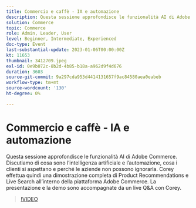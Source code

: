 ```yaml
---
title: Commercio e caffè - IA e automazione
description: Questa sessione approfondisce le funzionalità AI di Adobe Commerce. Discutiamo di cosa sono l’intelligenza artificiale e l’automazione, cosa i clienti si aspettano e perché le aziende non possono ignorarla. Corey effettua quindi una dimostrazione completa di Product Recommendations e Live Search all’interno della piattaforma Adobe Commerce. La presentazione e la demo sono accompagnate da un live Q&A con Corey.
solution: Commerce
topic: Commerce
role: Admin, Leader, User
level: Beginner, Intermediate, Experienced
doc-type: Event
last-substantial-update: 2023-01-06T00:00:00Z
kt: 11653
thumbnail: 3412709.jpeg
exl-id: 0e9b072c-8b2d-4b85-b18a-a962d9f4d676
duration: 3603
source-git-commit: 9a297cda953d4414131657f9ac84580aea0eabeb
workflow-type: tm+mt
source-wordcount: '130'
ht-degree: 0%

---
```


# Commercio e caffè - IA e automazione

Questa sessione approfondisce le funzionalità AI di Adobe Commerce. Discutiamo di cosa sono l’intelligenza artificiale e l’automazione, cosa i clienti si aspettano e perché le aziende non possono ignorarla. Corey effettua quindi una dimostrazione completa di Product Recommendations e Live Search all’interno della piattaforma Adobe Commerce. La presentazione e la demo sono accompagnate da un live Q&amp;A con Corey.

>[!VIDEO](https://video.tv.adobe.com/v/3412709/?quality=12&learn=on)
